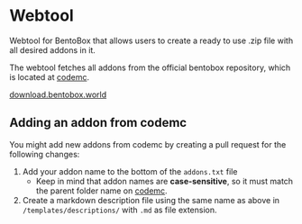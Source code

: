 # Webtool
Webtool for BentoBox that allows users to create a ready to use .zip file with all desired addons in it.

The webtool fetches all addons from the official bentobox repository, which is located at [codemc](https://repo.codemc.io/service/rest/repository/browse/maven-releases/world/bentobox/).

[download.bentobox.world](https://download.bentobox.world)

## Adding an addon from codemc
You might add new addons from codemc by creating a pull request for the following changes:

1. Add your addon name to the bottom of the `addons.txt` file
   - Keep in mind that addon names are **case-sensitive**, so it must match the parent folder name on [codemc](https://repo.codemc.io/service/rest/repository/browse/maven-releases/world/bentobox/).
2. Create a markdown description file using the same name as above in `/templates/descriptions/` with `.md` as file extension.

